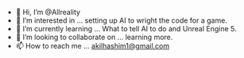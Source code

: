 - 👋 Hi, I’m @Allreality
- 👀 I’m interested in ... setting up AI to wright the code for a game.
- 🌱 I’m currently learning ... What to tell AI to do and Unreal Engine 5.  
- 💞️ I’m looking to collaborate on ... learning more.
- 📫 How to reach me ... akilhashim1@gmail.com

<!---
Allreality/Allreality is a ✨ special ✨ repository because its `README.md` (this file) appears on your GitHub profile.
You can click the Preview link to take a look at your changes.
--->
